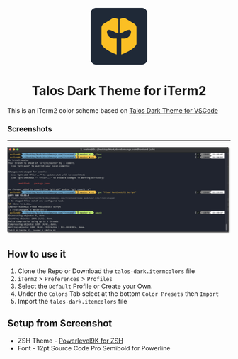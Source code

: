 <p align="center">
<img src="assets/logo.png" width="128"/>
</p>

<h1 align="center">Talos Dark Theme for iTerm2</h1>

This is an iTerm2 color scheme based on <a href="https://marketplace.visualstudio.com/items?itemName=damunga.talos-dark">Talos Dark Theme for VSCode</a> 

### Screenshots
---
<img src="assets/screenshot.png">


## How to use it
1. Clone the Repo or Download the `talos-dark.itermcolors` file
2. `iTerm2` > `Preferences` > `Profiles`
3. Select the `Default` Profile or Create your Own.
4. Under the `Colors` Tab select at the bottom `Color Presets` then `Import`
5. Import the `talos-dark.itemcolors` file



## Setup from Screenshot
- ZSH Theme - [Powerlevel9K for ZSH](https://github.com/Powerlevel9k/powerlevel9k)
- Font - 12pt Source Code Pro Semibold for Powerline
<br />
<br />
<br />